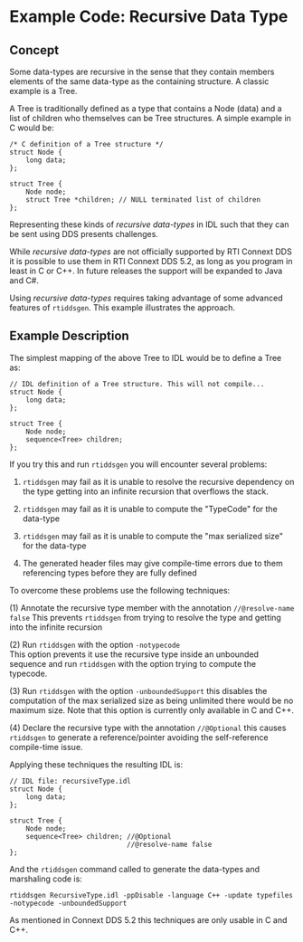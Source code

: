 # Example Code: Recursive Data Type

## Concept
Some data-types are recursive in the sense that they contain members elements
of the same data-type as the containing structure. A classic example is a Tree.

A Tree is traditionally defined as a type that contains a Node (data) and a
list of children who themselves can be Tree structures. A simple example
in C would be:

```
/* C definition of a Tree structure */
struct Node {
    long data;
};

struct Tree {
    Node node;
    struct Tree *children; // NULL terminated list of children
};
```

Representing these kinds of *recursive data-types* in IDL such that they can
be sent using DDS presents challenges.

While *recursive data-types* are not officially supported by RTI Connext DDS
it is possible to use them in RTI Connext DDS 5.2, as long as you program in
least in C or C++. In future releases the support will be expanded to Java and C#.

Using *recursive data-types* requires taking advantage of some advanced 
features of `rtiddsgen`. This example illustrates the approach.

## Example Description

The simplest mapping of the above Tree to IDL would be to define a Tree as:

```
// IDL definition of a Tree structure. This will not compile...
struct Node {
    long data;
};

struct Tree {
    Node node;
    sequence<Tree> children; 
};
```

If you try this and run `rtiddsgen` you will encounter several problems:
1) `rtiddsgen` may fail as it is unable to resolve the recursive dependency on the type
  getting into an infinite recursion that overflows the stack.
            
2) `rtiddsgen` may fail as it is unable to compute the "TypeCode" for the data-type
        
3) `rtiddsgen` may fail as it is unable to compute the "max serialized size" for the data-type
        
4) The generated header files may give compile-time errors due to them referencing types
   before they are fully defined
   
To overcome these problems use the following techniques:
        
(1) Annotate the recursive type member with the annotation `//@resolve-name false`
    This prevents `rtiddsgen` from trying to resolve the type and getting into the infinite
    recursion
                
(2) Run `rtiddsgen` with the option `-notypecode`  
    This option prevents it use the recursive type inside an unbounded sequence and run
    `rtiddsgen` with the option  trying to compute the typecode.
        
(3) Run `rtiddsgen` with the option `-unboundedSupport` this disables the
    computation of the max serialized size as being unlimited there would be no maximum size.
    Note that this option is currently only available in C and C++.
        
(4) Declare the recursive type with the annotation `//@Optional`
    this causes `rtiddsgen` to generate a reference/pointer avoiding the self-reference compile-time
    issue.
   
Applying these techniques the resulting IDL is:

```
// IDL file: recursiveType.idl
struct Node {
    long data;
};

struct Tree {
    Node node;
    sequence<Tree> children; //@Optional
                             //@resolve-name false
};
```

And the `rtiddsgen` command called to generate the data-types and marshaling code is:
```
rtiddsgen RecursiveType.idl -ppDisable -language C++ -update typefiles -notypecode -unboundedSupport
```
As mentioned in Connext DDS 5.2 this techniques are only usable in C and C++.




      
